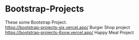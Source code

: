 # Bootstrap-Projects
These some Bootstrap Project.<br>
https://bootstrap-projects-six.vercel.app/  Burger Shop project <br>
https://bootstrap-projects-6xxw.vercel.app/ Happy Meal Project

